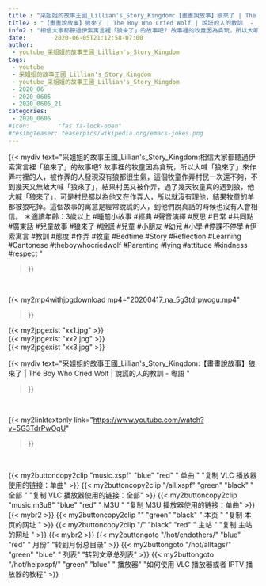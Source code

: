 ```yaml
---
title : "采姐姐的故事王國_Lillian's_Story_Kingdom:【畫畫說故事】狼來了 | The Boy Who Cried Wolf | 說謊的人的教訓  - 粵語 "
title2 : "【畫畫說故事】狼來了 | The Boy Who Cried Wolf | 說謊的人的教訓  - 粵語 "
info2 : "相信大家都聽過伊索寓言裡「狼來了」的故事吧? 故事裡的牧童因為貪玩，所以大喊「狼來了」來作弄村裡的人，被作弄的人發現沒有狼都很生氣，這個牧童作弄村民一次還不夠，不到幾天又無故大喊「狼來了」，結果村民又被作弄，過了幾天牧童真的遇到狼，他大喊「狼來了」，可是村民都以為他又在作弄人，所以就沒有理他，結果牧童的羊都被狼吃掉。這個故事的寓意是經常說謊的人，到他們說真話的時候也沒有人會相信。  ＊適讀年齡：3歲以上  #睡前小故事 #經典 #聲音演繹 #反思 #日常 #共同點 #廣東話 #兒童故事 #狼來了 #說謊 #兒童 #小朋友 #幼兒 #小學 #停課不停學 #伊索寓言 #教訓 #態度 #作弄 #牧童 #Bedtime #Story #Reflection #Learning #Cantonese #theboywhocriedwolf #Parenting #lying #attitude #kindness #respect "
date:        2020-06-05T21:12:58-07:00
author:
 - youtube_采姐姐的故事王國_Lillian's_Story_Kingdom
tags:
 - youtube
 - 采姐姐的故事王國_Lillian's_Story_Kingdom
 - youtube_采姐姐的故事王國_Lillian's_Story_Kingdom
 - 2020_06
 - 2020_0605
 - 2020_0605_21
categories:
 - 2020_0605
#icon:        "fas fa-lock-open"
#resImgTeaser: teaserpics/wikipedia.org/emacs-jokes.png
---
```


{{< mydiv text="采姐姐的故事王國_Lillian's_Story_Kingdom:相信大家都聽過伊索寓言裡「狼來了」的故事吧? 故事裡的牧童因為貪玩，所以大喊「狼來了」來作弄村裡的人，被作弄的人發現沒有狼都很生氣，這個牧童作弄村民一次還不夠，不到幾天又無故大喊「狼來了」，結果村民又被作弄，過了幾天牧童真的遇到狼，他大喊「狼來了」，可是村民都以為他又在作弄人，所以就沒有理他，結果牧童的羊都被狼吃掉。這個故事的寓意是經常說謊的人，到他們說真話的時候也沒有人會相信。  ＊適讀年齡：3歲以上  #睡前小故事 #經典 #聲音演繹 #反思 #日常 #共同點 #廣東話 #兒童故事 #狼來了 #說謊 #兒童 #小朋友 #幼兒 #小學 #停課不停學 #伊索寓言 #教訓 #態度 #作弄 #牧童 #Bedtime #Story #Reflection #Learning #Cantonese #theboywhocriedwolf #Parenting #lying #attitude #kindness #respect "
>}}
<br>


{{< my2mp4withjpgdownload mp4="20200417_na_5g3tdrpwogu.mp4"
>}}

{{< my2jpgexist "xx1.jpg" >}}<br>
{{< my2jpgexist "xx2.jpg" >}}<br>
{{< my2jpgexist "xx3.jpg" >}}<br>



{{< mydiv text="采姐姐的故事王國_Lillian's_Story_Kingdom:【畫畫說故事】狼來了 | The Boy Who Cried Wolf | 說謊的人的教訓  - 粵語 "
>}}
<br>

{{< my2linktextonly link="https://www.youtube.com/watch?v=5G3TdrPwOgU"
>}}


<br>

{{< my2buttoncopy2clip "music.xspf"        "blue"   "red"    " 单曲 "  "复制 VLC 播放器使用的链接：单曲" >}} {{< my2buttoncopy2clip "/all.xspf"         "green"  "black"  " 全部 "  "复制 VLC 播放器使用的链接：全部" >}} {{< my2buttoncopy2clip "music.m3u8"        "blue"   "red"    " M3U  "    "复制 M3U 播放器使用的链接：单曲" >}} {{< mybr2 >}} {{< my2buttoncopy2clip ""                  "green"  "black"  " 本页 "    "复制 本页的网址 " >}} {{< my2buttoncopy2clip "/"                 "black"  "red"    " 主站 "    "复制 主站的网址 " >}} {{< mybr2 >}} {{< my2buttongoto      "/hot/endothers/"   "blue"   "red"    " 月份"   "转到月份总目录" >}} {{< my2buttongoto      "/hot/alltags/"     "green"  "blue"   " 列表"   "转到文章总列表" >}} {{< my2buttongoto      "/hot/helpxspf/"    "green"  "blue"   " 播放器" "如何使用 VLC 播放器或者 IPTV 播放器的教程" >}} 
